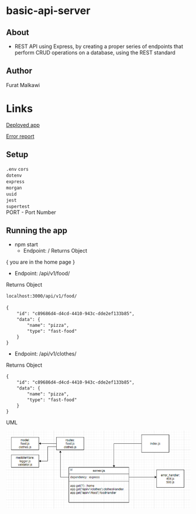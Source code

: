 # basic-api-server


## About

*  REST API using Express, by creating a proper series of endpoints that perform CRUD operations on a database, using the REST standard

## Author
Furat Malkawi

# Links 

  [Deployed app](https://furat-basic-api.herokuapp.com)


  [Error report](https://github.com/furatmalkawi29/basic-api-server/actions)


## Setup

`.env` 
`cors`  
`dotenv`  
`express`  
`morgan`  
`uuid`  
`jest`  
`supertest`  
PORT - Port Number

## Running the app
- npm start
   - Endpoint: /
Returns Object

{
  you are in the home page
}

  - Endpoint: /api/v1/food/

Returns Object
```
localhost:3000/api/v1/food/

{
    "id": "c89686d4-d4cd-4410-943c-dde2ef133b85",
    "data": {
        "name": "pizza",
        "type": "fast-food"
    }
}
```
  - Endpoint: /api/v1/clothes/

Returns Object
```
{
    "id": "c89686d4-d4cd-4410-943c-dde2ef133b85",
    "data": {
        "name": "pizza",
        "type": "fast-food"
    }
}
```

UML 

![](./uml.png)
